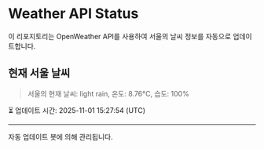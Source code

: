 
# Weather API Status

이 리포지토리는 OpenWeather API를 사용하여 서울의 날씨 정보를 자동으로 업데이트합니다.

## 현재 서울 날씨
> 서울의 현재 날씨: light rain, 온도: 8.76°C, 습도: 100%

⏳ 업데이트 시간: 2025-11-01 15:27:54 (UTC)

---
자동 업데이트 봇에 의해 관리됩니다.
